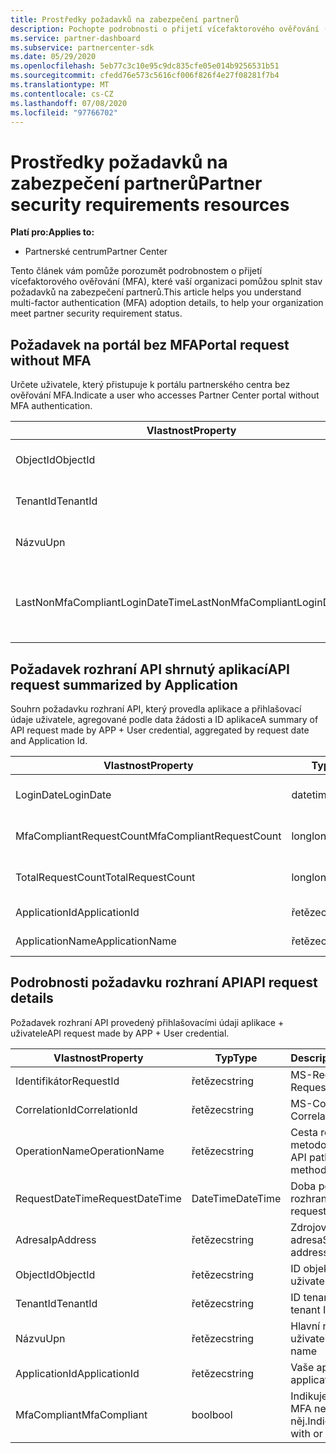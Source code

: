 ```yaml
---
title: Prostředky požadavků na zabezpečení partnerů
description: Pochopte podrobnosti o přijetí vícefaktorového ověřování (MFA), aby splňovaly požadavky na zabezpečení partnerů.
ms.service: partner-dashboard
ms.subservice: partnercenter-sdk
ms.date: 05/29/2020
ms.openlocfilehash: 5eb77c3c10e95c9dc835cfe05e014b9256531b51
ms.sourcegitcommit: cfedd76e573c5616cf006f826f4e27f08281f7b4
ms.translationtype: MT
ms.contentlocale: cs-CZ
ms.lasthandoff: 07/08/2020
ms.locfileid: "97766702"
---
```

# <a name="partner-security-requirements-resources"></a><span data-ttu-id="439d3-103">Prostředky požadavků na zabezpečení partnerů</span><span class="sxs-lookup"><span data-stu-id="439d3-103">Partner security requirements resources</span></span>

<span data-ttu-id="439d3-104">**Platí pro:**</span><span class="sxs-lookup"><span data-stu-id="439d3-104">**Applies to:**</span></span>

- <span data-ttu-id="439d3-105">Partnerské centrum</span><span class="sxs-lookup"><span data-stu-id="439d3-105">Partner Center</span></span>

<span data-ttu-id="439d3-106">Tento článek vám pomůže porozumět podrobnostem o přijetí vícefaktorového ověřování (MFA), které vaší organizaci pomůžou splnit stav požadavků na zabezpečení partnerů.</span><span class="sxs-lookup"><span data-stu-id="439d3-106">This article helps you understand multi-factor authentication (MFA) adoption details, to help your organization meet partner security requirement status.</span></span> 

## <a name="portal-request-without-mfa"></a><span data-ttu-id="439d3-107">Požadavek na portál bez MFA</span><span class="sxs-lookup"><span data-stu-id="439d3-107">Portal request without MFA</span></span>

<span data-ttu-id="439d3-108">Určete uživatele, který přistupuje k portálu partnerského centra bez ověřování MFA.</span><span class="sxs-lookup"><span data-stu-id="439d3-108">Indicate a user who accesses Partner Center portal without MFA authentication.</span></span>

| <span data-ttu-id="439d3-109">Vlastnost</span><span class="sxs-lookup"><span data-stu-id="439d3-109">Property</span></span>                            | <span data-ttu-id="439d3-110">Typ</span><span class="sxs-lookup"><span data-stu-id="439d3-110">Type</span></span>            | <span data-ttu-id="439d3-111">Popis</span><span class="sxs-lookup"><span data-stu-id="439d3-111">Description</span></span>                           |
|-------------------------------------|-----------------|---------------------------------------|
| <span data-ttu-id="439d3-112">ObjectId</span><span class="sxs-lookup"><span data-stu-id="439d3-112">ObjectId</span></span>                            | <span data-ttu-id="439d3-113">řetězec</span><span class="sxs-lookup"><span data-stu-id="439d3-113">string</span></span>          | <span data-ttu-id="439d3-114">ID objektu uživatele</span><span class="sxs-lookup"><span data-stu-id="439d3-114">User Object ID</span></span>                        |
| <span data-ttu-id="439d3-115">TenantId</span><span class="sxs-lookup"><span data-stu-id="439d3-115">TenantId</span></span>                            | <span data-ttu-id="439d3-116">řetězec</span><span class="sxs-lookup"><span data-stu-id="439d3-116">string</span></span>          | <span data-ttu-id="439d3-117">ID tenanta CSP</span><span class="sxs-lookup"><span data-stu-id="439d3-117">CSP tenant ID</span></span>                         |
| <span data-ttu-id="439d3-118">Názvu</span><span class="sxs-lookup"><span data-stu-id="439d3-118">Upn</span></span>                                 | <span data-ttu-id="439d3-119">řetězec</span><span class="sxs-lookup"><span data-stu-id="439d3-119">string</span></span>          | <span data-ttu-id="439d3-120">Hlavní název uživatele</span><span class="sxs-lookup"><span data-stu-id="439d3-120">User principal name</span></span>                   |
| <span data-ttu-id="439d3-121">LastNonMfaCompliantLoginDateTime</span><span class="sxs-lookup"><span data-stu-id="439d3-121">LastNonMfaCompliantLoginDateTime</span></span>    | <span data-ttu-id="439d3-122">datetime</span><span class="sxs-lookup"><span data-stu-id="439d3-122">datetime</span></span>        | <span data-ttu-id="439d3-123">Čas posledního přihlášení uživatele bez MFA</span><span class="sxs-lookup"><span data-stu-id="439d3-123">Latest time user login-in without MFA</span></span> |


## <a name="api-request-summarized-by-application"></a><span data-ttu-id="439d3-124">Požadavek rozhraní API shrnutý aplikací</span><span class="sxs-lookup"><span data-stu-id="439d3-124">API request summarized by Application</span></span>

<span data-ttu-id="439d3-125">Souhrn požadavku rozhraní API, který provedla aplikace a přihlašovací údaje uživatele, agregované podle data žádosti a ID aplikace</span><span class="sxs-lookup"><span data-stu-id="439d3-125">A summary of API request made by APP + User credential, aggregated by request date and Application Id.</span></span>

| <span data-ttu-id="439d3-126">Vlastnost</span><span class="sxs-lookup"><span data-stu-id="439d3-126">Property</span></span>                            | <span data-ttu-id="439d3-127">Typ</span><span class="sxs-lookup"><span data-stu-id="439d3-127">Type</span></span>            | <span data-ttu-id="439d3-128">Description</span><span class="sxs-lookup"><span data-stu-id="439d3-128">Description</span></span>               |
|-------------------------------------|-----------------|---------------------------|
| <span data-ttu-id="439d3-129">LoginDate</span><span class="sxs-lookup"><span data-stu-id="439d3-129">LoginDate</span></span>                           | <span data-ttu-id="439d3-130">datetime</span><span class="sxs-lookup"><span data-stu-id="439d3-130">datetime</span></span>        | <span data-ttu-id="439d3-131">Datum požadavku rozhraní API</span><span class="sxs-lookup"><span data-stu-id="439d3-131">API request date</span></span>          |
| <span data-ttu-id="439d3-132">MfaCompliantRequestCount</span><span class="sxs-lookup"><span data-stu-id="439d3-132">MfaCompliantRequestCount</span></span>            | <span data-ttu-id="439d3-133">long</span><span class="sxs-lookup"><span data-stu-id="439d3-133">long</span></span>            | <span data-ttu-id="439d3-134">Počet požadavků s MFA</span><span class="sxs-lookup"><span data-stu-id="439d3-134">Request count with MFA</span></span>    |
| <span data-ttu-id="439d3-135">TotalRequestCount</span><span class="sxs-lookup"><span data-stu-id="439d3-135">TotalRequestCount</span></span>                   | <span data-ttu-id="439d3-136">long</span><span class="sxs-lookup"><span data-stu-id="439d3-136">long</span></span>            | <span data-ttu-id="439d3-137">Celkový počet požadavků</span><span class="sxs-lookup"><span data-stu-id="439d3-137">Total request count</span></span>       |
| <span data-ttu-id="439d3-138">ApplicationId</span><span class="sxs-lookup"><span data-stu-id="439d3-138">ApplicationId</span></span>                       | <span data-ttu-id="439d3-139">řetězec</span><span class="sxs-lookup"><span data-stu-id="439d3-139">string</span></span>          | <span data-ttu-id="439d3-140">ID aplikace</span><span class="sxs-lookup"><span data-stu-id="439d3-140">The application ID</span></span>        |
| <span data-ttu-id="439d3-141">ApplicationName</span><span class="sxs-lookup"><span data-stu-id="439d3-141">ApplicationName</span></span>                     | <span data-ttu-id="439d3-142">řetězec</span><span class="sxs-lookup"><span data-stu-id="439d3-142">string</span></span>          | <span data-ttu-id="439d3-143">Název aplikace</span><span class="sxs-lookup"><span data-stu-id="439d3-143">The application name</span></span>      |


## <a name="api-request-details"></a><span data-ttu-id="439d3-144">Podrobnosti požadavku rozhraní API</span><span class="sxs-lookup"><span data-stu-id="439d3-144">API request details</span></span>

<span data-ttu-id="439d3-145">Požadavek rozhraní API provedený přihlašovacími údaji aplikace + uživatele</span><span class="sxs-lookup"><span data-stu-id="439d3-145">API request made by APP + User credential.</span></span> 

| <span data-ttu-id="439d3-146">Vlastnost</span><span class="sxs-lookup"><span data-stu-id="439d3-146">Property</span></span>                            | <span data-ttu-id="439d3-147">Typ</span><span class="sxs-lookup"><span data-stu-id="439d3-147">Type</span></span>            | <span data-ttu-id="439d3-148">Description</span><span class="sxs-lookup"><span data-stu-id="439d3-148">Description</span></span>                              |
|-------------------------------------|-----------------|------------------------------------------|
| <span data-ttu-id="439d3-149">Identifikátor</span><span class="sxs-lookup"><span data-stu-id="439d3-149">RequestId</span></span>                           | <span data-ttu-id="439d3-150">řetězec</span><span class="sxs-lookup"><span data-stu-id="439d3-150">string</span></span>          | <span data-ttu-id="439d3-151">MS-RequestId</span><span class="sxs-lookup"><span data-stu-id="439d3-151">MS-RequestId</span></span>                             |
| <span data-ttu-id="439d3-152">CorrelationId</span><span class="sxs-lookup"><span data-stu-id="439d3-152">CorrelationId</span></span>                       | <span data-ttu-id="439d3-153">řetězec</span><span class="sxs-lookup"><span data-stu-id="439d3-153">string</span></span>          | <span data-ttu-id="439d3-154">MS-CorrelationId</span><span class="sxs-lookup"><span data-stu-id="439d3-154">MS-CorrelationId</span></span>                         |
| <span data-ttu-id="439d3-155">OperationName</span><span class="sxs-lookup"><span data-stu-id="439d3-155">OperationName</span></span>                       | <span data-ttu-id="439d3-156">řetězec</span><span class="sxs-lookup"><span data-stu-id="439d3-156">string</span></span>          | <span data-ttu-id="439d3-157">Cesta rozhraní API s metodou Request</span><span class="sxs-lookup"><span data-stu-id="439d3-157">The API path with request method</span></span>         |
| <span data-ttu-id="439d3-158">RequestDateTime</span><span class="sxs-lookup"><span data-stu-id="439d3-158">RequestDateTime</span></span>                     | <span data-ttu-id="439d3-159">DateTime</span><span class="sxs-lookup"><span data-stu-id="439d3-159">DateTime</span></span>        | <span data-ttu-id="439d3-160">Doba požadavku na rozhraní API</span><span class="sxs-lookup"><span data-stu-id="439d3-160">The API request time</span></span>                     |
| <span data-ttu-id="439d3-161">Adresa</span><span class="sxs-lookup"><span data-stu-id="439d3-161">IpAddress</span></span>                           | <span data-ttu-id="439d3-162">řetězec</span><span class="sxs-lookup"><span data-stu-id="439d3-162">string</span></span>          | <span data-ttu-id="439d3-163">Zdrojová IP adresa</span><span class="sxs-lookup"><span data-stu-id="439d3-163">Source IP address</span></span>                        |
| <span data-ttu-id="439d3-164">ObjectId</span><span class="sxs-lookup"><span data-stu-id="439d3-164">ObjectId</span></span>                            | <span data-ttu-id="439d3-165">řetězec</span><span class="sxs-lookup"><span data-stu-id="439d3-165">string</span></span>          | <span data-ttu-id="439d3-166">ID objektu uživatele</span><span class="sxs-lookup"><span data-stu-id="439d3-166">User object ID</span></span>                           |
| <span data-ttu-id="439d3-167">TenantId</span><span class="sxs-lookup"><span data-stu-id="439d3-167">TenantId</span></span>                            | <span data-ttu-id="439d3-168">řetězec</span><span class="sxs-lookup"><span data-stu-id="439d3-168">string</span></span>          | <span data-ttu-id="439d3-169">ID tenanta CSP</span><span class="sxs-lookup"><span data-stu-id="439d3-169">CSP tenant ID</span></span>                            |
| <span data-ttu-id="439d3-170">Názvu</span><span class="sxs-lookup"><span data-stu-id="439d3-170">Upn</span></span>                                 | <span data-ttu-id="439d3-171">řetězec</span><span class="sxs-lookup"><span data-stu-id="439d3-171">string</span></span>          | <span data-ttu-id="439d3-172">Hlavní název uživatele</span><span class="sxs-lookup"><span data-stu-id="439d3-172">User principal name</span></span>                      |
| <span data-ttu-id="439d3-173">ApplicationId</span><span class="sxs-lookup"><span data-stu-id="439d3-173">ApplicationId</span></span>                       | <span data-ttu-id="439d3-174">řetězec</span><span class="sxs-lookup"><span data-stu-id="439d3-174">string</span></span>          | <span data-ttu-id="439d3-175">Vaše aplikace</span><span class="sxs-lookup"><span data-stu-id="439d3-175">Your application</span></span>                         |
| <span data-ttu-id="439d3-176">MfaCompliant</span><span class="sxs-lookup"><span data-stu-id="439d3-176">MfaCompliant</span></span>                        | <span data-ttu-id="439d3-177">bool</span><span class="sxs-lookup"><span data-stu-id="439d3-177">bool</span></span>            | <span data-ttu-id="439d3-178">Indikuje požadavek s MFA nebo bez něj.</span><span class="sxs-lookup"><span data-stu-id="439d3-178">Indicate the request with or without MFA</span></span> |
